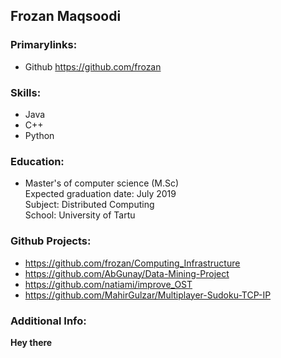 ## Frozan Maqsoodi

### Primarylinks:
- Github https://github.com/frozan

### Skills:
- Java
- C++
- Python

### Education:
- Master's of computer science (M.Sc) <br>
Expected graduation date: July 2019 <br>
Subject: Distributed Computing <br>
School: University of Tartu

### Github Projects:
- https://github.com/frozan/Computing_Infrastructure
- https://github.com/AbGunay/Data-Mining-Project
- https://github.com/natiami/improve_OST
- https://github.com/MahirGulzar/Multiplayer-Sudoku-TCP-IP

### Additional Info:
<strong>Hey there</strong>
